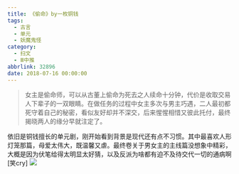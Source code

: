```yaml
---
title: 《偷命》by一枚铜钱
tags:
  - 古言
  - 单元
  - 妖魔鬼怪
category:
  - 扫文
  - Ⅲ中推
abbrlink: 32896
date: 2018-07-16 00:00:00
---
```

<meta name="referrer" content="no-referrer" />

> 女主是偷命师，可以从古董上偷命为死去之人续命十分钟，代价是收取交易人下辈子的一双眼睛。在做任务的过程中女主多次与男主巧遇，二人最初都死守着自己的秘密，看似友好却并不深交，后来惺惺相惜又彼此托付，最终揭晓两人的缘分早就注定了。

<!-- more -->

依旧是铜钱擅长的单元剧，刚开始看到背景是现代还有点不习惯。其中最喜欢人形灯笼那篇，母爱太伟大，既温馨又虐。最终卷关于男女主的主线篇没想象中精彩，大概是因为伏笔给得太明显太好猜，以及反派为啥都有迫不及待交代一切的通病啊[笑cry]
![](https://wx1.sinaimg.cn/mw690/0069kFhhgy1ftb2zd48wcj30yi1pcqv5.jpg)